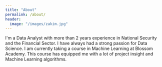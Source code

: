 ```yaml
---
title: "About"
permalink: /about/
header:
  image: "/images/zakim.jpg"
---
```


I'm a Data Analyst with more than 2 years experience in National Security and the Financial Sector. I have always had a strong passion for Data Science. I am currently taking a course in Machine Learning at Blossom Academy. This course has equipped me with a lot of project insight and Machine Learning algorithms.
